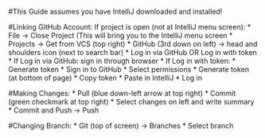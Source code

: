 #This Guide assumes you have IntelliJ downloaded and installed!

#Linking GitHub Account:
    If project is open (not at IntelliJ menu screen):
        * File -> Close Project (This will bring you to the IntelliJ menu screen
    * Projects -> Get from VCS (top right)
    * GitHub (3rd down on left) -> head and shoulders icon (next to search bar)
    * Log in via GitHub OR Log in with token
    * If Log in via GitHub: sign in through browser
    * If Log in with token:
        * Generate token
        * Sign in to GitHub
        * Select permissions
        * Generate token (at bottom of page)
        * Copy token
        * Paste in IntelliJ
        * Log in

#Making Changes:
    * Pull (blue down-left arrow at top right)
    * Commit (green checkmark at top right)
    * Select changes on left and write summary
    * Commit and Push -> Push

#Changing Branch:
    * Git (top of screen) -> Branches
    * Select branch